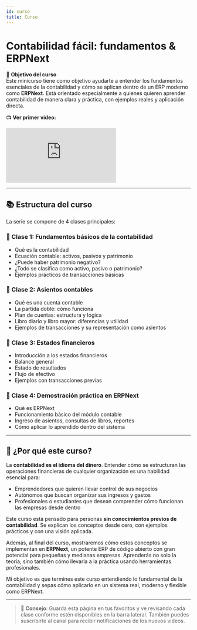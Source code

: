 ```yaml
---
id: curso
title: Curso
---
```



# Contabilidad fácil: fundamentos & ERPNext

🎯 **Objetivo del curso**  
Este minicurso tiene como objetivo ayudarte a entender los fundamentos esenciales de la contabilidad y cómo se aplican dentro de un ERP moderno como **ERPNext**. Está orientado especialmente a quienes quieren aprender contabilidad de manera clara y práctica, con ejemplos reales y aplicación directa.

📺 **Ver primer video:**  

<div style={{
  position: "relative",
  paddingBottom: "56.25%", // 16:9 aspect ratio
  height: 0,
  overflow: "hidden",
  maxWidth: "100%",
  margin: "0 auto"
}}>
  <iframe
    src="https://www.youtube.com/embed/bK-lbpha6Nw?si=2eR51OGEFTlP8py9"
    title="Contabilidad fácil: fundamentos & ERPNext - Clase 1"
    frameBorder="0"
    allow="accelerometer; autoplay; clipboard-write; encrypted-media; gyroscope; picture-in-picture"
    allowFullScreen
    style={{
      position: "absolute",
      top: 0,
      left: 0,
      width: "100%",
      height: "100%"
    }}
  ></iframe>
</div>

---

## 📚 Estructura del curso

La serie se compone de 4 clases principales:

### 📘 Clase 1: Fundamentos básicos de la contabilidad
- Qué es la contabilidad
- Ecuación contable: activos, pasivos y patrimonio
- ¿Puede haber patrimonio negativo?
- ¿Todo se clasifica como activo, pasivo o patrimonio?
- Ejemplos prácticos de transacciones básicas

### 📘 Clase 2: Asientos contables
- Qué es una cuenta contable
- La partida doble: cómo funciona
- Plan de cuentas: estructura y lógica
- Libro diario y libro mayor: diferencias y utilidad
- Ejemplos de transacciones y su representación como asientos

### 📘 Clase 3: Estados financieros
- Introducción a los estados financieros
- Balance general
- Estado de resultados
- Flujo de efectivo
- Ejemplos con transacciones previas

### 📘 Clase 4: Demostración práctica en ERPNext
- Qué es ERPNext
- Funcionamiento básico del módulo contable
- Ingreso de asientos, consultas de libros, reportes
- Cómo aplicar lo aprendido dentro del sistema

---

## 🧠 ¿Por qué este curso?

La **contabilidad es el idioma del dinero**. Entender cómo se estructuran las operaciones financieras de cualquier organización es una habilidad esencial para:
- Emprendedores que quieren llevar control de sus negocios
- Autónomos que buscan organizar sus ingresos y gastos
- Profesionales o estudiantes que desean comprender cómo funcionan las empresas desde dentro

Este curso está pensado para personas **sin conocimientos previos de contabilidad**. Se explican los conceptos desde cero, con ejemplos prácticos y con una visión aplicada.

Además, al final del curso, mostraremos cómo estos conceptos se implementan en **ERPNext**, un potente ERP de código abierto con gran potencial para pequeñas y medianas empresas. Aprenderás no solo la teoría, sino también cómo llevarla a la práctica usando herramientas profesionales.

Mi objetivo es que termines este curso entendiendo lo fundamental de la contabilidad y sepas cómo aplicarlo en un sistema real, moderno y flexible como ERPNext.

---

> 📌 **Consejo**: Guarda esta página en tus favoritos y ve revisando cada clase conforme estén disponibles en la barra lateral. También puedes suscribirte al canal para recibir notificaciones de los nuevos videos.
